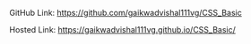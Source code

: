 GitHub Link: https://github.com/gaikwadvishal111vg/CSS_Basic

Hosted Link: https://gaikwadvishal111vg.github.io/CSS_Basic/
